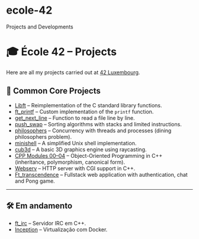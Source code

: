 # ecole-42
Projects and Developments
# 🎓 École 42 – Projects

Here are all my projects carried out at [42 Luxembourg](https://42luxembourg.lu).

## 🚀 Common Core Projects

- [Libft](https://github.com/LuisFilipePires/commom-core-all-projects/tree/main/libft) – Reimplementation of the C standard library functions.  
- [ft_printf](https://github.com/LuisFilipePires/commom-core-all-projects/tree/main/libftprintf) – Custom implementation of the `printf` function.  
- [get_next_line](https://github.com/yourusername/get_next_line) – Function to read a file line by line.  
- [push_swap](https://github.com/yourusername/push_swap) – Sorting algorithms with stacks and limited instructions.  
- [philosophers](https://github.com/yourusername/philosophers) – Concurrency with threads and processes (dining philosophers problem).  
- [minishell](https://github.com/yourusername/minishell) – A simplified Unix shell implementation.  
- [cub3d](https://github.com/yourusername/cub3d) – A basic 3D graphics engine using raycasting.  
- [CPP Modules 00–04](https://github.com/yourusername/cpp-modules) – Object-Oriented Programming in C++ (inheritance, polymorphism, canonical form).  
- [Webserv](https://github.com/yourusername/webserv) – HTTP server with CGI support in C++.  
- [Ft_transcendence](https://github.com/yourusername/ft_transcendence) – Fullstack web application with authentication, chat and Pong game.  

---

## 🛠️ Em andamento
- [ft_irc](https://github.com/seuusuario/ft_irc) – Servidor IRC em C++.  
- [Inception](https://github.com/seuusuario/inception) – Virtualização com Docker.  
